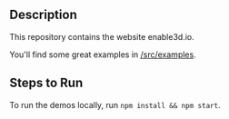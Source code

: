## Description

This repository contains the website enable3d.io.

You'll find some great examples in [/src/examples](/src/examples).

## Steps to Run

To run the demos locally, run `npm install && npm start`.
